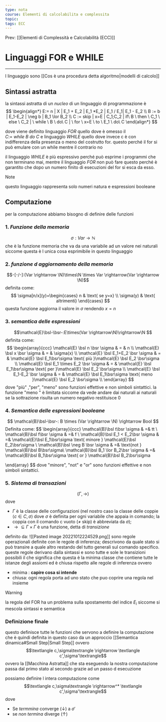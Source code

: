 ```yaml
---
type: nota
course: Elementi di calcolabilita e complessita
topic: 
tags: ECC
---
```


Prev: [[Elementi di Complessità e Calcolabilità (ECC)]]

# Linguaggi FOR e WHILE
---
I linguaggio sono [[Cos è una procedura detta algoritmo|modelli di calcolo]] 
## Sintassi astratta

la sintassi astratta di un _nucleo_ di un linguaggio di programmazione è
$$
\begin{align*}
E:= n  | X | E_1 + E_2 | E_1 *E_2 | E_1 /  E_1| E_1 - E_2 \\
B := b | E_1-E_2 | \neg b | B_1 \lor B_2 \\
C := skip | x=E | C_1;C_2 | if\  B \ then \ C_1 \ else \ C_2 | \ while \ B \ do\  C | \ for \ x=E \ to \ E_1 \ do\  C
\end{align*}
$$

dove viene definito linguaggio _FOR_ quello dove è omesso il $C :=\ while \ B \ do\  C$  e linguaggio _WHILE_ quello dove invece c è con indifferenza della presenza o meno del costrutto for. questo perché il for si può emulare con un while mentre il contrario no

il linguaggio _WHILE_ è più espressivo perché può esprime i programmi che non terminano mai, mentre il linguaggio _FOR_ non può fare questo perché è garantito che dopo un numero finito di esecuzioni del for si esca da esso.

>[!note]
>questo linguaggio rappresenta solo numeri natura e espressioni booleane

## Computazione
per la computazione abbiamo bisogno di definire delle funzioni 
### 1. _Funzione della memoria_ 
$$\sigma: Var \rightarrow \mathbb{N}$$
che è la funzione memoria che va da una variabile ad un valore nei naturali siccome questa è l unica cosa esprimibile in questo linguaggio 
### 2. _funzione d aggiornamento della memoria_ 
$$-[-/-]:(Var \rightarrow \N)\times\N \times Var \rightarrow(Var \rightarrow \N)$$
definita come: 
$$
\sigma[n/x](y)=\begin{cases}
 n        & \text{ se y=x} \\
\sigma(y) & \text{ altrimenti}
\end{cases}
 $$
 questa funzione aggiorna il valore in $\sigma$ rendendo $x=n$ 
 ### 3. _semantica delle espressioni_ 
 $$\mathcal{E}\bsl-\bsr-:E\times(Var \rightarrow\N)\rightarrow\N $$
 definita come:
	 $$
	 \begin{array}{ccc}
	 \mathcal{E} \bsl n \bsr \sigma & = & n \\
	 \mathcal{E} \bsl x \bsr \sigma & = & \sigma(x) \\
	 \mathcal{E} \bsl E_1+E_2 \bsr \sigma & = & \mathcal{E} \bsl E_1\bsr\sigma 
	 \text{ più }\mathcal{E} \bsl E_2 \bsr\sigma \\
	 \mathcal{E} \bsl E_1 \times E_2 \bsr \sigma & = & \mathcal{E} \bsl E_1\bsr\sigma \text{ per }\mathcal{E} \bsl E_2 \bsr\sigma \\
	 \mathcal{E} \bsl E_1-E_2 \bsr \sigma & = & \mathcal{E} \bsl E_1\bsr\sigma \text{ meno }\mathcal{E} \bsl E_2 \bsr\sigma \\
	 \end{array}
	 $$
dove "più" ,"per", "meno" sono funzioni effettive e non simboli sintattici. la funzione "meno " è limitata siccome da vede andare dai naturali ai naturali se la sottrazione  risulta un numero negativo restituisce 0
### 4. _Semantica delle espressioni booleane_
$$
\mathcal{B}\bsl-\bsr-: B \times (Var \rightarrow \N) \rightarrow Bool
$$
Definita come:
$$
\begin{array}{ccc}
\mathcal{B}\bsl t\bsr \sigma & =& tt \\
\mathcal{B}\bsl f\bsr \sigma & =& f \\
\mathcal{B}\bsl E_1 < E_2\bsr \sigma & =& \mathcal{E}\bsl E_1\bsr\sigma \text{ minore } \mathcal{E}\bsl E_2\bsr\sigma \\
\mathcal{B}\bsl \neg B \bsr \sigma & =& \text{not } \mathcal{B}\bsl B\bsr\sigma\\
\mathcal{B}\bsl B_1 \lor B_2\bsr \sigma & =& \mathcal{B}\bsl B_1\bsr\sigma \text{ or } \mathcal{B}\bsl B_2\bsr\sigma 

\end{array}
$$
dove "minore", "not" e "or" sono funzioni effettive e non simboli sintattici.
### 5. _Sistema di transazioni_
$$(\Gamma, \rightarrow)$$
dove 
- $\Gamma$ è la classe delle configurazioni (nel nostro caso la classe delle coppie $⟨c \in C, \sigma⟩$ dove $\sigma$ è definita per ogni variabile che appaia in comando; la coppia con il comando c vuoto ($\not=$ skip) è abbreviata da $\sigma$);
- $\rightarrow \subseteq \Gamma \times \Gamma$ è una funzione, detta di _transizione_

definito da: 
![[Pasted image 20221012224529.png]]
sono regole  operazionali definite con le regole di inferenza; descrivono da quale stato si può transire a quale altro restando del tutto generali sul comando specifico. 
queste regole derivano dalla sintassi e sono tutte e sole le transizioni possibili il che significa che questa è la minima classe che contiene tutte le istanze degli assiomi ed è chiusa rispetto alle regole di inferenza 
ovvero 
- minima : __capire cosa si intende__
- chiusa: ogni regola porta ad uno stato che puo coprire una regola nel insieme 

>[!warning]
>la regola del FOR ha un problema sulla spostamento del indice $E_i$ siccome si mescola sintassi e semantica

### Definizione finale
questo definisce tutte le funzioni che servono a definire la computazione che è quindi definita in questo caso da un approccio [[Semantica dinamica#Small Step|Small Step]] ovvero
$$\textlangle c,\sigma\textrangle \rightarrow \textlangle c',\sigma'\textrangle$$
ovvero la [[Macchina Astratta]] che sta eseguendo la nostra computazione passa dal primo stato al secondo grazie ad un passo d esecuzione

possiamo definire l intera computazione come 
$$\textlangle c,\sigma\textrangle \rightarrow^* \textlangle c',\sigma'\textrangle$$
dove 
- Se _termmina_ converge ($\downarrow$) a $\sigma'$
- se _non termina_ diverge ($\uparrow$) 